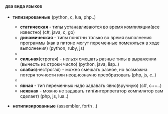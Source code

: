 #### два вида языков
- **типизированные** (python, c, lua, php..)
    - **статическая** - типы устанавливаются во время компиляции(все известно) (c#, java, c, go)
    - **динамическая** - типы понятны только во время выполнения программы (как в питоне могут переменные поменяться в ходе выполнения) (python, ruby, js)
    -
    - **сильная**(строгая) - нельзя смешать разные типы в выражении (вычесть из строки число) (python, java, lisp..)
    - **слабая**(нестрогая) - можно смешать разное, но возможна потеря точности или неоднозначно преобразовать (php, js, c..)
    -
    - **явная** - тип переменных надо задавать явно(вручную) (c#, c++..)
    - **неявная** - можно не задавать тип(интерпретатор компилятор сам сделает) (php, js, lua..)

- **нетипизированные** (assembler, forth ..)

